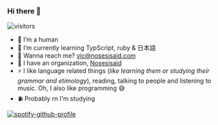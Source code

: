 ### Hi there 👋

<!--
**Vic0005/Vic0005** is a ✨ _special_ ✨ repository because its `README.md` (this file) appears on your GitHub profile.--->
![visitors](https://visitor-badge.glitch.me/badge?page_id=victorioxd.366749559&left_color=wihte&right_color=gray)

- 🔭 I’m a human
- 🌱 I’m currently learning TypScript, ruby & 日本語
- 💬 Wanna reach me? vic@nosesisaid.com
- 🏢 I have an organization, [Nosesisaid](https://www.github.com/Nosesisaid)
- ⚡ I like language related things (*like learning them or studying their grammar and etimology*), reading, talking to people and listening to music. Oh, I also like programming 😅 
- ⛽ Probably rn I'm studying

<!-- ## My stats

<img align="centerd" src="https://github-readme-stats.vercel.app/api?username=victorioxd&show_icons=true&locale=en&theme=tokyonight&count_private=true" alt="vic" />
 -->
 
[![spotify-github-profile](https://spotify-github-profile.vercel.app/api/view?uid=zranx84j3h218lkfyhrl0u8jp&cover_image=true&theme=default)](https://github.com/kittinan/spotify-github-profile)


